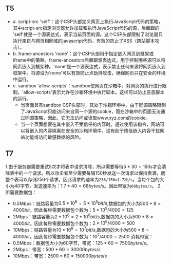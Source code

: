 ## T5
- a. script-src 'self'：这个CSP头部定义网页上执行JavaScript代码的策略，其中script-src指定浏览器允许加载和执行JavaScript代码的源，后面跟的 'self'就是一个源表达式，表示当前页面的源。这个CSP头部限制了浏览器只执行来自与网页相同域的javascript代码，有效的防止了XSS（跨站脚本攻击）。
- b.  frame-ancestors 'none'：这个CSP头部用于指定嵌入网页到框架或iframe中的策略。frame-ancestors后面跟源表达式，用于控制哪些源可以将网页嵌入到框架种。'none'是一个源表达式，表示禁止任何来源将网页嵌入到框架中。将源设为'none'可以有效防止点劫持攻击，确保网页只在安全的环境中运行。
- c. sandbox 'allow-scripts'：sandbox使网页在沙箱中，对网页的执行进行限制。'allow-scripts'表示允许在沙箱环境中执行脚本。这样可以防止恶意脚本的运行。
  - 当页面具有sandbox CSP头部时，其处于沙箱环境中，由于同源策略限制了JavaScript只能访问来自同一个源的cookie，而在沙箱中的页面无法通过同源策略，因此，它无法访问或读取www.xyz.com的cookie。
  - 当一个页面想要在其中嵌入不受信任的内容时。通过使用该指令，网站可以将嵌入的内容隔离在安全的沙箱环境中。这有助于降低嵌入内容干扰网站功能或访问敏感数据的风险。




## T7
1.由于服务器需要重试5次才将表中请求清除，所以需要等待$5*30=150s$才会清除表中的一个请求。所以攻击者至少需要每隔150秒发送一次请求以保持表满，而整个表可以存储256个请求，因此请求的速率为```256/150=1.7次/s```。当每个包的大小为40字节，发送速率为：$1.7*40=68bytes/s$。因此带宽为```68bytes/s```。
2. 所需要数据包：
- 0.5Mbps：链路容量为$0.5*10^6=5*10^5bit/s$,数据包的大小为$500*8=4000bit$。因此每秒需要数据包个数为：$5*10^5/4000=125$
- 2Mbps：链路容量为$2*10^6=2*10^6bit/s$,数据包的大小为$500*8=4000bit$。因此每秒需要数据包个数为：$2*10^6/4000=500$
- 10Mbps：链路容量为$10*10^6=10^7bit/s$,数据包的大小为$500*8=4000bit$。因此每秒需要数据包个数为：$10^7/4000=2500$
消耗带宽：
- 0.5Mbps：数据包大小为60字节，带宽：$125*60=7500bytes/s$。
- 2Mbps：带宽：$500*60=30000bytes/s$
- 10Mbps：带宽：$2500*60=150000bytes/s$